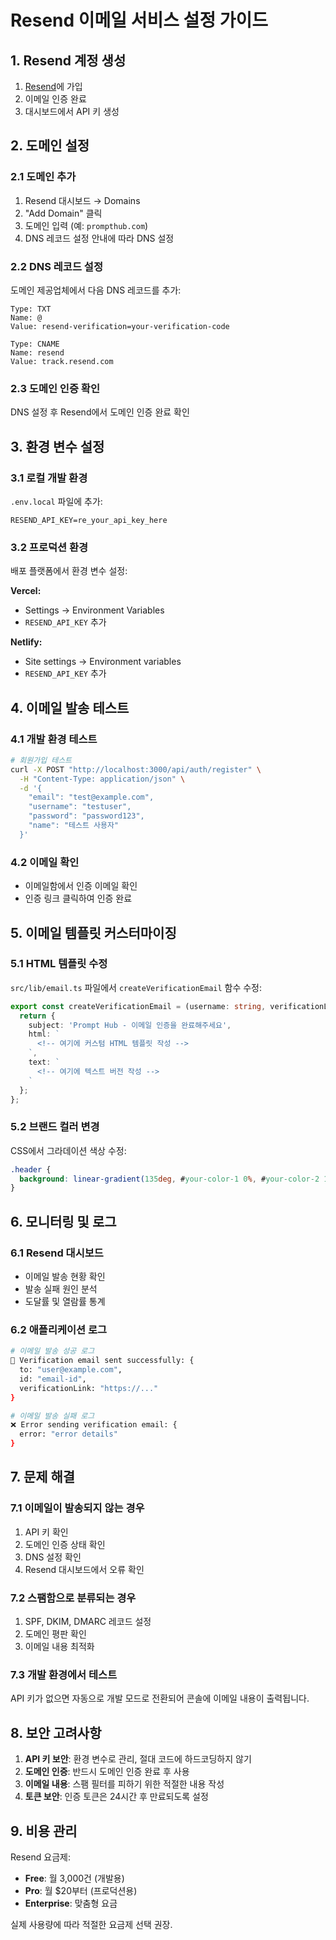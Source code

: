 # Resend 이메일 서비스 설정 가이드

## 1. Resend 계정 생성

1. [Resend](https://resend.com)에 가입
2. 이메일 인증 완료
3. 대시보드에서 API 키 생성

## 2. 도메인 설정

### 2.1 도메인 추가
1. Resend 대시보드 → Domains
2. "Add Domain" 클릭
3. 도메인 입력 (예: `prompthub.com`)
4. DNS 레코드 설정 안내에 따라 DNS 설정

### 2.2 DNS 레코드 설정
도메인 제공업체에서 다음 DNS 레코드를 추가:

```
Type: TXT
Name: @
Value: resend-verification=your-verification-code
```

```
Type: CNAME
Name: resend
Value: track.resend.com
```

### 2.3 도메인 인증 확인
DNS 설정 후 Resend에서 도메인 인증 완료 확인

## 3. 환경 변수 설정

### 3.1 로컬 개발 환경
`.env.local` 파일에 추가:

```env
RESEND_API_KEY=re_your_api_key_here
```

### 3.2 프로덕션 환경
배포 플랫폼에서 환경 변수 설정:

**Vercel:**
- Settings → Environment Variables
- `RESEND_API_KEY` 추가

**Netlify:**
- Site settings → Environment variables
- `RESEND_API_KEY` 추가

## 4. 이메일 발송 테스트

### 4.1 개발 환경 테스트
```bash
# 회원가입 테스트
curl -X POST "http://localhost:3000/api/auth/register" \
  -H "Content-Type: application/json" \
  -d '{
    "email": "test@example.com",
    "username": "testuser",
    "password": "password123",
    "name": "테스트 사용자"
  }'
```

### 4.2 이메일 확인
- 이메일함에서 인증 이메일 확인
- 인증 링크 클릭하여 인증 완료

## 5. 이메일 템플릿 커스터마이징

### 5.1 HTML 템플릿 수정
`src/lib/email.ts` 파일에서 `createVerificationEmail` 함수 수정:

```typescript
export const createVerificationEmail = (username: string, verificationLink: string) => {
  return {
    subject: 'Prompt Hub - 이메일 인증을 완료해주세요',
    html: `
      <!-- 여기에 커스텀 HTML 템플릿 작성 -->
    `,
    text: `
      <!-- 여기에 텍스트 버전 작성 -->
    `
  };
};
```

### 5.2 브랜드 컬러 변경
CSS에서 그라데이션 색상 수정:

```css
.header { 
  background: linear-gradient(135deg, #your-color-1 0%, #your-color-2 100%); 
}
```

## 6. 모니터링 및 로그

### 6.1 Resend 대시보드
- 이메일 발송 현황 확인
- 발송 실패 원인 분석
- 도달률 및 열람률 통계

### 6.2 애플리케이션 로그
```bash
# 이메일 발송 성공 로그
📧 Verification email sent successfully: {
  to: "user@example.com",
  id: "email-id",
  verificationLink: "https://..."
}

# 이메일 발송 실패 로그
❌ Error sending verification email: {
  error: "error details"
}
```

## 7. 문제 해결

### 7.1 이메일이 발송되지 않는 경우
1. API 키 확인
2. 도메인 인증 상태 확인
3. DNS 설정 확인
4. Resend 대시보드에서 오류 확인

### 7.2 스팸함으로 분류되는 경우
1. SPF, DKIM, DMARC 레코드 설정
2. 도메인 평판 확인
3. 이메일 내용 최적화

### 7.3 개발 환경에서 테스트
API 키가 없으면 자동으로 개발 모드로 전환되어 콘솔에 이메일 내용이 출력됩니다.

## 8. 보안 고려사항

1. **API 키 보안**: 환경 변수로 관리, 절대 코드에 하드코딩하지 않기
2. **도메인 인증**: 반드시 도메인 인증 완료 후 사용
3. **이메일 내용**: 스팸 필터를 피하기 위한 적절한 내용 작성
4. **토큰 보안**: 인증 토큰은 24시간 후 만료되도록 설정

## 9. 비용 관리

Resend 요금제:
- **Free**: 월 3,000건 (개발용)
- **Pro**: 월 $20부터 (프로덕션용)
- **Enterprise**: 맞춤형 요금

실제 사용량에 따라 적절한 요금제 선택 권장.
